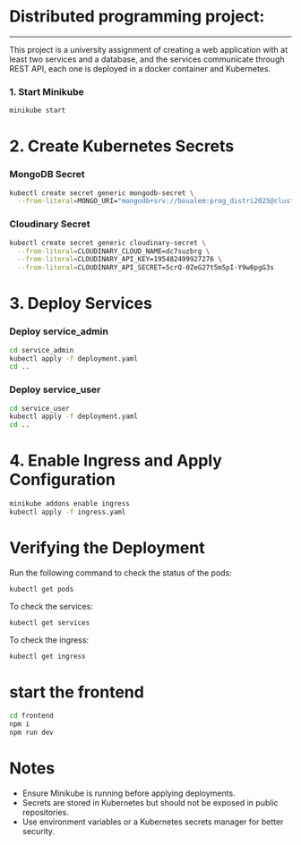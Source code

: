 # Distributed programming project:

--- 

This project is a university assignment of creating a web application with at least two services and a database, and the services communicate through REST API, each one is deployed in a docker container and Kubernetes.


### 1. Start Minikube
```sh
minikube start

```


# 2. Create Kubernetes Secrets
### MongoDB Secret
```sh
kubectl create secret generic mongodb-secret \
  --from-literal=MONGO_URI="mongodb+srv://boualem:prog_distri2025@cluster0.hjqau.mongodb.net/prog_distr?retryWrites=true&w=majority&appName=Cluster0"
```

### Cloudinary Secret
```sh
kubectl create secret generic cloudinary-secret \
  --from-literal=CLOUDINARY_CLOUD_NAME=dc7suzbrg \
  --from-literal=CLOUDINARY_API_KEY=195482499927276 \
  --from-literal=CLOUDINARY_API_SECRET=5crQ-0ZeG27t5m5pI-Y9w8pgG3s

```

# 3. Deploy Services
### Deploy service_admin
```sh
cd service_admin 
kubectl apply -f deployment.yaml 
cd ..
```

### Deploy service_user
```sh
cd service_user 
kubectl apply -f deployment.yaml 
cd ..
```

# 4. Enable Ingress and Apply Configuration
```sh
minikube addons enable ingress
kubectl apply -f ingress.yaml
```

# Verifying the Deployment
Run the following command to check the status of the pods:
```sh
kubectl get pods
```

To check the services:
```sh
kubectl get services
```

To check the ingress:
```sh
kubectl get ingress
```

# start the frontend
```sh
cd frontend
npm i
npm run dev
```

# Notes
- Ensure Minikube is running before applying deployments.
- Secrets are stored in Kubernetes but should not be exposed in public repositories.
- Use environment variables or a Kubernetes secrets manager for better security.




























